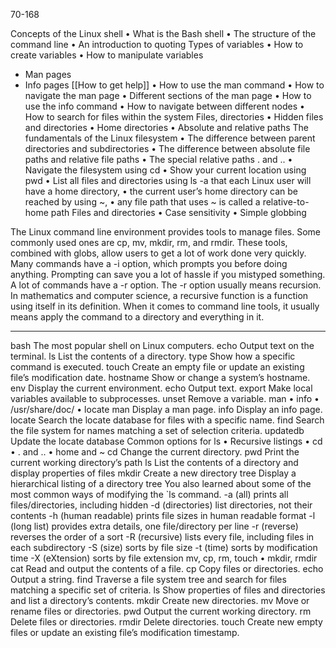 70-168

Concepts of the Linux shell
	• What is the Bash shell
	• The structure of the command line
	• An introduction to quoting
Types of variables
	• How to create variables
	• How to manipulate variables
- Man pages
- Info pages
[[How to get help]]
	• How to use the man command
	• How to navigate the man page
	• Different sections of the man page
	• How to use the info command
	• How to navigate between different nodes
• How to search for files within the system
Files, directories
	• Hidden files and directories
	• Home directories
	• Absolute and relative paths
The fundamentals of the Linux filesystem
• The difference between parent directories and subdirectories
• The difference between absolute file paths and relative file paths
• The special relative paths . and ..
• Navigate the filesystem using cd
• Show your current location using pwd
• List all files and directories using ls -a
that each Linux user will have a home directory,
• the current user’s home directory can be reached by using ~,
• any file path that uses ~ is called a relative-to-home path
Files and directories
• Case sensitivity
• Simple globbing

The Linux command line environment provides tools to manage files. Some commonly used ones are cp, mv, mkdir, rm, and rmdir. These tools, combined with globs, allow users to get a lot of work done very quickly.
Many commands have a -i option, which prompts you before doing anything. Prompting can save you a lot of hassle if you mistyped something.
A lot of commands have a -r option. The -r option usually means recursion. In mathematics and computer science, a recursive function is a function using itself in its definition. 
When it comes to command line tools, it usually means apply the command to a directory and everything in it.

--------

bash
The most popular shell on Linux computers.
echo
Output text on the terminal.
ls
List the contents of a directory.
type
Show how a specific command is executed.
touch
Create an empty file or update an existing file’s modification date.
hostname
Show or change a system’s hostname.
env
Display the current environment.
echo
Output text.
export
Make local variables available to subprocesses.
unset
Remove a variable.
man
• info
• /usr/share/doc/
• locate
man
Display a man page.
info
Display an info page.
locate
Search the locate database for files with a specific name.
find
Search the file system for names matching a set of selection criteria.
updatedb
Update the locate database
Common options for ls
• Recursive listings
• cd
• . and ..
• home and ~
cd
Change the current directory.
pwd
Print the current working directory’s path
ls
List the contents of a directory and display properties of files
mkdir
Create a new directory
tree
Display a hierarchical listing of a directory tree
You also learned about some of the most common ways of modifying the `ls command.
-a (all)
prints all files/directories, including hidden
-d (directories)
list directories, not their contents
-h (human readable)
prints file sizes in human readable format
-l (long list)
provides extra details, one file/directory per line
-r (reverse)
reverses the order of a sort
-R (recursive)
lists every file, including files in each subdirectory
-S (size)
sorts by file size
-t (time)
sorts by modification time
-X (eXtension)
sorts by file extension
mv, cp, rm, touch
• mkdir, rmdir
cat
Read and output the contents of a file.
cp
Copy files or directories.
echo
Output a string.
find
Traverse a file system tree and search for files matching a specific set of criteria.
ls
Show properties of files and directories and list a directory’s contents.
mkdir
Create new directories.
mv
Move or rename files or directories.
pwd
Output the current working directory.
rm
Delete files or directories.
rmdir
Delete directories.
touch
Create new empty files or update an existing file’s modification timestamp.